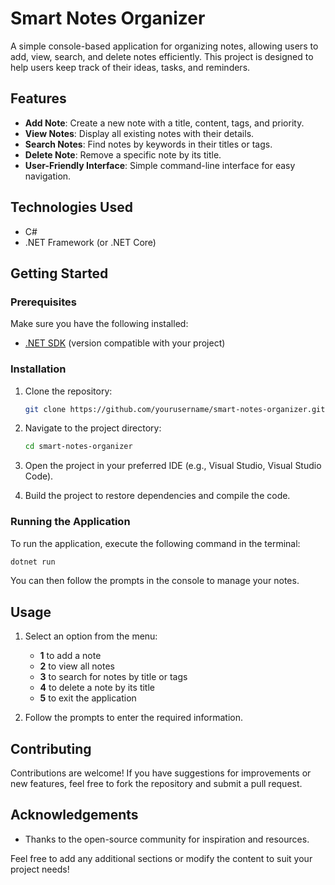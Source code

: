 
# Smart Notes Organizer

A simple console-based application for organizing notes, allowing users to add, view, search, and delete notes efficiently. This project is designed to help users keep track of their ideas, tasks, and reminders.

## Features

- **Add Note**: Create a new note with a title, content, tags, and priority.
- **View Notes**: Display all existing notes with their details.
- **Search Notes**: Find notes by keywords in their titles or tags.
- **Delete Note**: Remove a specific note by its title.
- **User-Friendly Interface**: Simple command-line interface for easy navigation.

## Technologies Used

- C#
- .NET Framework (or .NET Core)

## Getting Started

### Prerequisites

Make sure you have the following installed:

- [.NET SDK](https://dotnet.microsoft.com/download) (version compatible with your project)

### Installation

1. Clone the repository:

   ```bash
   git clone https://github.com/yourusername/smart-notes-organizer.git
   ```

2. Navigate to the project directory:

   ```bash
   cd smart-notes-organizer
   ```

3. Open the project in your preferred IDE (e.g., Visual Studio, Visual Studio Code).

4. Build the project to restore dependencies and compile the code.

### Running the Application

To run the application, execute the following command in the terminal:

```bash
dotnet run
```

You can then follow the prompts in the console to manage your notes.

## Usage

1. Select an option from the menu:
   - **1** to add a note
   - **2** to view all notes
   - **3** to search for notes by title or tags
   - **4** to delete a note by its title
   - **5** to exit the application

2. Follow the prompts to enter the required information.

## Contributing

Contributions are welcome! If you have suggestions for improvements or new features, feel free to fork the repository and submit a pull request.

## Acknowledgements

- Thanks to the open-source community for inspiration and resources.

Feel free to add any additional sections or modify the content to suit your project needs!
